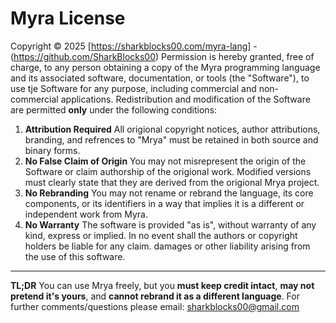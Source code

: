 # Myra License

Copyright © 2025 [https://sharkblocks00.com/myra-lang] - (https://github.com/SharkBlocks00)
Permission is hereby granted, free of charge, to any person obtaining a copy of the Myra programming language and its associated software, documentation, or tools (the "Software"), to use tje Software for any purpose, including commercial and non-commercial applications.
Redistribution and modification of the Software are permitted **only** under the following conditions:
1. **Attribution Required**
   All origional copyright notices, author attributions, branding, and refrences to "Mrya" must be retained in both source and binary forms.
2. **No False Claim of Origin**
   You may not misrepresent the origin of the Software or claim authorship of the origional work. Modified versions must clearly state that they are derived from the origional Mrya project.
3. **No Rebranding**
   You may not rename or rebrand the language, its core components, or its identifiers in a way that implies it is a different or independent work from Myra.
4. **No Warranty**
   The software is provided "as is", without warranty of any kind, express or implied. In no event shall the authors or copyright holders be liable for any claim. damages or other liability arising from the use of this software.
---

**TL;DR**
You can use Mrya freely, but you **must keep credit intact**, **may not pretend it's yours**, and **cannot rebrand it as a different language**.
For further comments/questions please email: sharkblocks00@gmail.com

